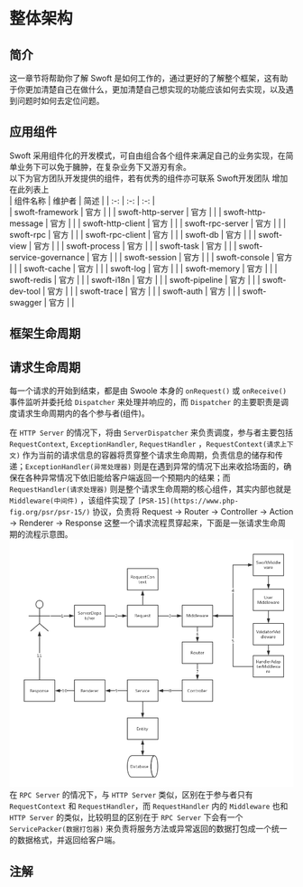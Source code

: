 # 整体架构

## 简介
这一章节将帮助你了解 Swoft 是如何工作的，通过更好的了解整个框架，这有助于你更加清楚自己在做什么，更加清楚自己想实现的功能应该如何去实现，以及遇到问题时如何去定位问题。

## 应用组件
Swoft 采用组件化的开发模式，可自由组合各个组件来满足自己的业务实现，在简单业务下可以免于臃肿，在复杂业务下又游刃有余。  
以下为官方团队开发提供的组件，若有优秀的组件亦可联系 Swoft开发团队 增加在此列表上  
| 组件名称 | 维护者 | 简述 |
| :-: | :-: | :-: |  
| swoft-framework | 官方 |  |
| swoft-http-server | 官方 |  |
| swoft-http-message | 官方 |  |
| swoft-http-client | 官方 |  |
| swoft-rpc-server | 官方 |  |
| swoft-rpc | 官方 |  |
| swoft-rpc-client | 官方 |  |
| swoft-db | 官方 |  |
| swoft-view | 官方 |  |
| swoft-process | 官方 |  |
| swoft-task | 官方 |  |
| swoft-service-governance | 官方 |  |
| swoft-session | 官方 |  |
| swoft-console | 官方 |  |
| swoft-cache | 官方 |  |
| swoft-log | 官方 |  |
| swoft-memory | 官方 |  |
| swoft-redis | 官方 |  |
| swoft-i18n | 官方 |  |
| swoft-pipeline | 官方 |  |
| swoft-dev-tool | 官方 |  |
| swoft-trace | 官方 |  |
| swoft-auth | 官方 |  |
| swoft-swagger | 官方 |  |

## 框架生命周期

## 请求生命周期
每一个请求的开始到结束，都是由 Swoole 本身的 `onRequest()` 或 `onReceive()` 事件监听并委托给 `Dispatcher` 来处理并响应的，而 `Dispatcher` 的主要职责是调度请求生命周期内的各个参与者(组件)。  

在 `HTTP Server` 的情况下，将由 `ServerDispatcher` 来负责调度，参与者主要包括 `RequestContext`, `ExceptionHandler`, `RequestHandler` ，`RequestContext(请求上下文)` 作为当前的请求信息的容器将贯穿整个请求生命周期，负责信息的储存和传递；`ExceptionHandler(异常处理器)` 则是在遇到异常的情况下出来收拾场面的，确保在各种异常情况下依旧能给客户端返回一个预期内的结果；而 `RequestHandler(请求处理器)` 则是整个请求生命周期的核心组件，其实内部也就是 `Middleware(中间件)` ，该组件实现了 `[PSR-15](https://www.php-fig.org/psr/psr-15/)` 协议，负责将 Request -\> Router -\> Controller -\> Action -\> Renderer -\> Response 这整一个请求流程贯穿起来，下面是一张请求生命周期的流程示意图。  
![RequestLifecycle](../images/request-lifecycle.png)  
在 `RPC Server` 的情况下，与 `HTTP Server` 类似，区别在于参与者只有 `RequestContext` 和 `RequestHandler`，而 `RequestHandler`  内的 `Middleware` 也和 `HTTP Server` 的类似，比较明显的区别在于 `RPC Server` 下会有一个 `ServicePacker(数据打包器)` 来负责将服务方法或异常返回的数据打包成一个统一的数据格式，并返回给客户端。

## 注解